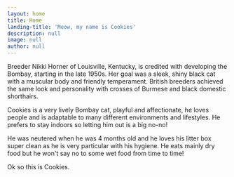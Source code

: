 ```yaml
---
layout: home
title: Home
landing-title: 'Meow, my name is Cookies'
description: null
image: null
author: null
---
```


Breeder Nikki Horner of Louisville, Kentucky, is credited with developing the Bombay, starting in the late 1950s. Her goal was a sleek, shiny black cat with a muscular body and friendly temperament. British breeders achieved the same look and personality with crosses of Burmese and black domestic shorthairs.

Cookies is a very lively Bombay cat, playful and affectionate, he loves people and is adaptable to many different environments and lifestyles. He prefers to stay indoors so letting him out is a big no-no! 

He was neutered when he was 4 months old and he loves his litter box super clean as he is very particular with his hygiene. He eats mainly dry food but he won't say no to some wet food from time to time!

Ok so this is Cookies.

